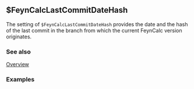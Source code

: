 ```mathematica
 
```

## $FeynCalcLastCommitDateHash

The setting of `$FeynCalcLastCommitDateHash` provides the date and the hash of the last commit in the branch from which the current FeynCalc version originates.

### See also

[Overview](Extra/FeynCalc.md)

### Examples